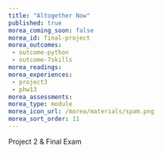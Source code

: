 ```yaml
---
title: "Altogether Now"
published: true
morea_coming_soon: false
morea_id: final-project
morea_outcomes:
 - outcome-python
 - outcome-7skills
morea_readings:
morea_experiences:
 - project3
 - phw13
morea_assessments:
morea_type: module
morea_icon_url: /morea/materials/spam.png
morea_sort_order: 11
---
```


Project 2 & Final Exam